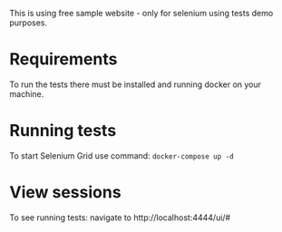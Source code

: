 This is using free sample website - only for selenium using tests demo purposes.

# Requirements
To run the tests there must be installed and running docker on your machine.

# Running tests
To start Selenium Grid use command: `docker-compose up -d`

# View sessions
To see running tests: navigate to http://localhost:4444/ui/#